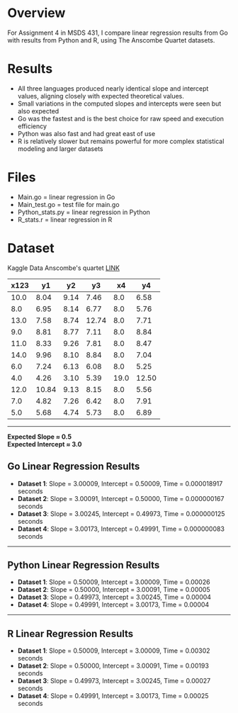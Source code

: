 



# Overview
For Assignment 4 in MSDS 431, I compare linear regression results from Go with results from Python and R, using The Anscombe Quartet datasets.

# Results
- All three languages produced nearly identical slope and intercept values, aligning closely with expected theoretical values.
- Small variations in the computed slopes and intercepts were seen but also expected
- Go was the fastest and is the best choice for raw speed and execution efficiency
- Python was also fast and had great east of use
- R is relatively slower but remains powerful for more complex statistical modeling and larger datasets

# Files
- Main.go = linear regression in Go
- Main_test.go = test file for main.go
- Python_stats.py = linear regression in Python
- R_stats.r = linear regression in R

# Dataset
Kaggle Data Anscombe's quartet [LINK](https://www.kaggle.com/datasets/carlmcbrideellis/data-anscombes-quartet?resource=download)

| x123 | y1   | y2   | y3   | x4  | y4   |
|------|------|------|------|-----|------|
| 10.0 | 8.04 | 9.14 | 7.46 | 8.0 | 6.58 |
| 8.0  | 6.95 | 8.14 | 6.77 | 8.0 | 5.76 |
| 13.0 | 7.58 | 8.74 | 12.74| 8.0 | 7.71 |
| 9.0  | 8.81 | 8.77 | 7.11 | 8.0 | 8.84 |
| 11.0 | 8.33 | 9.26 | 7.81 | 8.0 | 8.47 |
| 14.0 | 9.96 | 8.10 | 8.84 | 8.0 | 7.04 |
| 6.0  | 7.24 | 6.13 | 6.08 | 8.0 | 5.25 |
| 4.0  | 4.26 | 3.10 | 5.39 | 19.0| 12.50 |
| 12.0 | 10.84| 9.13 | 8.15 | 8.0 | 5.56 |
| 7.0  | 4.82 | 7.26 | 6.42 | 8.0 | 7.91 |
| 5.0  | 5.68 | 4.74 | 5.73 | 8.0 | 6.89 |

---
**Expected Slope ≈ 0.5**  
**Expected Intercept ≈ 3.0**  

## Go Linear Regression Results

- **Dataset 1**: Slope = 3.00009, Intercept = 0.50009, Time = 0.000018917 seconds  
- **Dataset 2**: Slope = 3.00091, Intercept = 0.50000, Time = 0.000000167 seconds  
- **Dataset 3**: Slope = 3.00245, Intercept = 0.49973, Time = 0.000000125 seconds  
- **Dataset 4**: Slope = 3.00173, Intercept = 0.49991, Time = 0.000000083 seconds  

---

## Python Linear Regression Results

- **Dataset 1**: Slope = 0.50009, Intercept = 3.00009, Time = 0.00026  
- **Dataset 2**: Slope = 0.50000, Intercept = 3.00091, Time = 0.00005  
- **Dataset 3**: Slope = 0.49973, Intercept = 3.00245, Time = 0.00004  
- **Dataset 4**: Slope = 0.49991, Intercept = 3.00173, Time = 0.00004  

---

## R Linear Regression Results

- **Dataset 1**: Slope = 0.50009, Intercept = 3.00009, Time = 0.00302 seconds  
- **Dataset 2**: Slope = 0.50000, Intercept = 3.00091, Time = 0.00193 seconds  
- **Dataset 3**: Slope = 0.49973, Intercept = 3.00245, Time = 0.00027 seconds  
- **Dataset 4**: Slope = 0.49991, Intercept = 3.00173, Time = 0.00025 seconds  